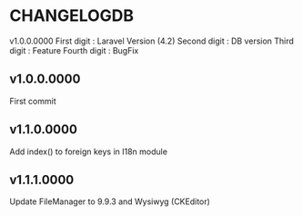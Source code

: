 # CHANGELOGDB

v1.0.0.0000
First digit  : Laravel Version (4.2)
Second digit : DB version
Third digit  : Feature
Fourth digit : BugFix

## v1.0.0.0000
First commit

## v1.1.0.0000
Add index() to foreign keys in I18n module

## v1.1.1.0000
Update FileManager to 9.9.3 and Wysiwyg (CKEditor)